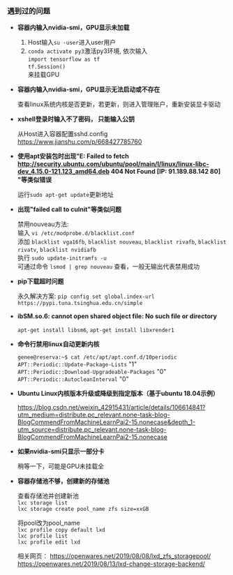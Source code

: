 ### 遇到过的问题

- **容器内输入nvidia-smi，GPU显示未加载**

    1.  Host输入`su -user`进入user用户  
    2.  `conda activate py3`激活py3环境, 依次输入  
        `import tensorflow as tf`  
        `tf.Session()`  
        来挂载GPU  

- **容器内输入nvidia-smi，GPU显示无法启动或不存在**

    查看linux系统内核是否更新，若更新，则进入管理账户，重新安装显卡驱动


- **xshell登录时输入不了密码， 只能输入公钥**  

    从Host进入容器配置sshd.config  
    https://www.jianshu.com/p/668427785760  

- **使用apt安装包时出现"E: Failed to fetch http://security.ubuntu.com/ubuntu/pool/main/l/linux/linux-libc-dev_4.15.0-121.123_amd64.deb  404  Not Found [IP: 91.189.88.142 80] "等类似错误**  

    运行`sudo apt-get update`更新地址

- **出现"failed call to cuInit"等类似问题**   

    禁用nouveau方法:  
    输入 `vi /etc/modprobe.d/blacklist.conf`  
    添加 `blacklist vga16fb`, `blacklist nouveau`, `blacklist rivafb`, `blacklist rivatv`, `blacklist nvidiafb`  
    执行 `sudo update-initramfs -u`  
    可通过命令 `lsmod | grep nouveau` 查看，一般无输出代表禁用成功  

- **pip下载超时问题**
    
    永久解决方案:  `pip config set global.index-url https://pypi.tuna.tsinghua.edu.cn/simple`

- **ibSM.so.6: cannot open shared object file: No such file or directory**

    `apt-get install libsm6`, `apt-get install libxrender1`

- **命令行禁用linux自动更新内核**

    `genee@reserva:~$ cat /etc/apt/apt.conf.d/10periodic`  
    `APT::Periodic::Update-Package-Lists` "1"  
    `APT::Periodic::Download-Upgradeable-Packages` "0"  
    `APT::Periodic::AutocleanInterval` "0"  
- **Ubuntu Linux内核版本升级或降级到指定版本（基于ubuntu 18.04示例）**

    https://blog.csdn.net/weixin_42915431/article/details/106614841?utm_medium=distribute.pc_relevant.none-task-blog-BlogCommendFromMachineLearnPai2-15.nonecase&depth_1-utm_source=distribute.pc_relevant.none-task-blog-BlogCommendFromMachineLearnPai2-15.nonecase

- **如果nvidia-smi只显示一部分卡**

    稍等一下，可能是GPU未挂载全

- **容器存储池不够，创建新的存储池**

    查看存储池并创建新池  
    `lxc storage list`  
    `lxc storage create pool_name zfs size=xxGB`  

    将pool改为pool_name  
    `lxc profile copy default lxd`  
    `lxc profile list`  
    `lxc profile edit lxd`  

    相关网页：
    https://openwares.net/2019/08/08/lxd_zfs_storagepool/
    https://openwares.net/2019/08/13/lxd-change-storage-backend/








